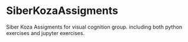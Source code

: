 # SiberKozaAssigments
Siber Koza Assigments for visual cognition group. 
including both python exercises and jupyter exercises. 
